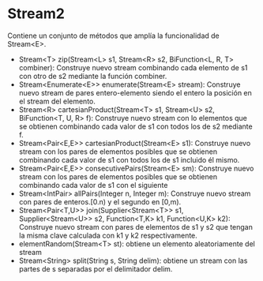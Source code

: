 # Stream2

Contiene un conjunto de métodos que amplía la funcionalidad de Stream\<E\>.

- Stream\<T\> zip(Stream\<L\> s1, Stream\<R\> s2, BiFunction\<L, R, T\> combiner): Construye nuevo stream combinando cada elemento de s1 con otro de s2 mediante la función combiner.
- Stream\<Enumerate\<E\>\> enumerate(Stream\<E\> stream): Construye nuevo stream de pares entero-elemento siendo el entero la posición en el stream del elemento.
- Stream\<R\> cartesianProduct(Stream\<T\> s1, Stream\<U\> s2, BiFunction\<T, U, R\> f): Construye nuevo stream con lo elementos que se obtienen combinando cada valor de s1 con todos los de s2 mediante f.
- Stream\<Pair\<E,E\>\> cartesianProduct(Stream\<E\> s1): Construye nuevo stream con los pares de elementos posibles que se obtienen combinando cada valor de s1 con todos los de s1 incluido él mismo.
- Stream\<Pair\<E,E\>\> consecutivePairs(Stream\<E\> sm): Construye nuevo stream con los pares de elementos posibles que se obtienen combinando cada valor de s1 con el siguiente
- Stream\<IntPair\> allPairs(Integer n, Integer m): Construye nuevo stream con pares de enteros.[0.n) y el segundo en [0,m).
- Stream\<Pair\<T,U\>\> join(Supplier\<Stream\<T\>\> s1, Supplier\<Stream\<U\>\> s2, Function\<T,K\> k1, Function\<U,K\> k2):  Construye nuevo stream con pares de elementos de s1 y s2 que tengan la misma clave calculada con k1 y k2 respectivamente.
- elementRandom(Stream\<T\> st): obtiene un elemento aleatoriamente del stream
- Stream\<String\> split(String s, String delim): obtiene un stream con las partes de s separadas por el delimitador delim.
